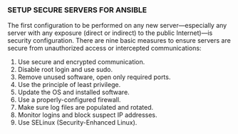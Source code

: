 ### SETUP SECURE SERVERS FOR ANSIBLE
The first configuration to be performed on any new server—especially any server
with any exposure (direct or indirect) to the public Internet)—is security configuration.
There are nine basic measures to ensure servers are secure from unauthorized access
or intercepted communications:
1. Use secure and encrypted communication.
2. Disable root login and use sudo.
3. Remove unused software, open only required ports.
4. Use the principle of least privilege.
5. Update the OS and installed software.
6. Use a properly-configured firewall.
7. Make sure log files are populated and rotated.
8. Monitor logins and block suspect IP addresses.
9. Use SELinux (Security-Enhanced Linux).

